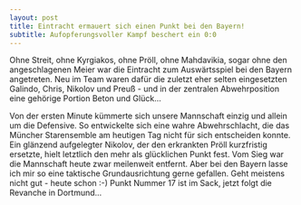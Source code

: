 ```yaml
---
layout: post
title: Eintracht ermauert sich einen Punkt bei den Bayern!
subtitle: Aufopferungsvoller Kampf beschert ein 0:0
---
```


Ohne Streit, ohne Kyrgiakos, ohne Pröll, ohne Mahdavikia, sogar ohne den angeschlagenen Meier war die Eintracht zum Auswärtsspiel bei den Bayern angetreten. Neu im Team waren dafür die zuletzt eher selten eingesetzten Galindo, Chris, Nikolov und Preuß - und in der zentralen Abwehrposition eine gehörige Portion Beton und Glück...

Von der ersten Minute kümmerte sich unsere Mannschaft einzig und allein um die Defensive. So entwickelte sich eine wahre Abwehrschlacht, die das Müncher Starensemble am heutigen Tag nicht für sich entscheiden konnte. Ein glänzend aufgelegter Nikolov, der den erkrankten Pröll kurzfristig ersetzte, hielt letztlich den mehr als glücklichen Punkt fest. Vom Sieg war die Mannschaft heute zwar meilenweit entfernt. Aber bei den Bayern lasse ich mir so eine taktische Grundausrichtung gerne gefallen. Geht meistens nicht gut - heute schon :-) Punkt Nummer 17 ist im Sack, jetzt folgt die Revanche in Dortmund...
